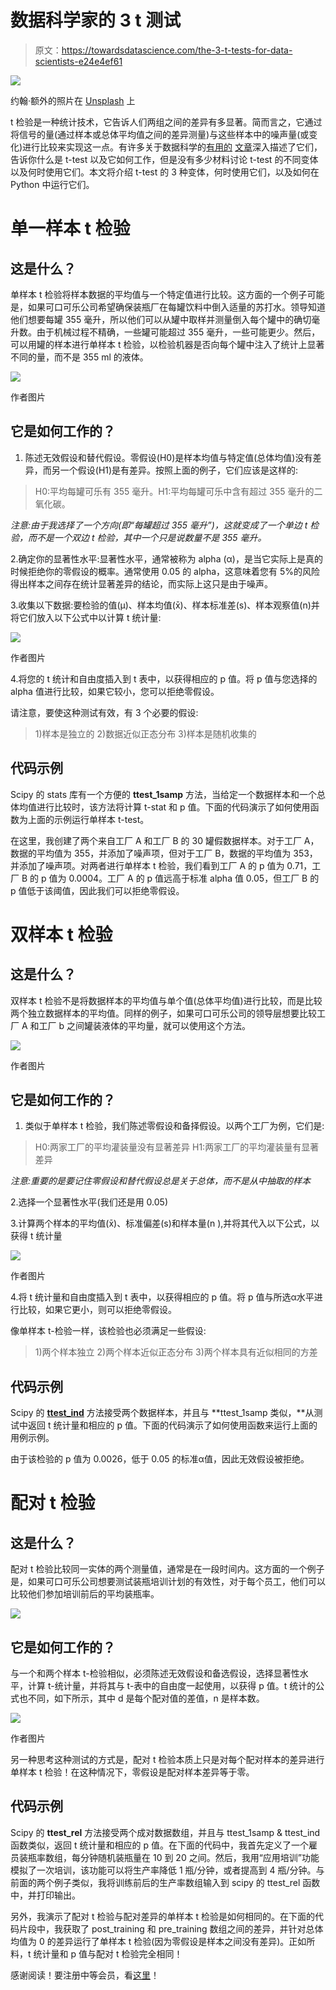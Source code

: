 # 数据科学家的 3 t 测试

> 原文：<https://towardsdatascience.com/the-3-t-tests-for-data-scientists-e24e4ef61>

![](img/4c6a45dda2ffc6ec04de0173f2872553.png)

约翰·额外的照片在 [Unsplash](https://unsplash.com?utm_source=medium&utm_medium=referral) 上

t 检验是一种统计技术，它告诉人们两组之间的差异有多显著。简而言之，它通过将信号的量(通过样本或总体平均值之间的差异测量)与这些样本中的噪声量(或变化)进行比较来实现这一点。有许多关于数据科学的[有用的](/statistical-tests-t-test-andanova-674b242a5274) [文章](/how-to-perform-a-one-sample-t-test-by-hand-and-in-r-test-on-one-mean-70f867c4aa1)深入描述了它们，告诉你什么是 t-test 以及它如何工作，但是没有多少材料讨论 t-test 的不同变体以及何时使用它们。本文将介绍 t-test 的 3 种变体，何时使用它们，以及如何在 Python 中运行它们。

# 单一样本 t 检验

## 这是什么？

单样本 t 检验将样本数据的平均值与一个特定值进行比较。这方面的一个例子可能是，如果可口可乐公司希望确保装瓶厂在每罐饮料中倒入适量的苏打水。领导知道他们想要每罐 355 毫升，所以他们可以从罐中取样并测量倒入每个罐中的确切毫升数。由于机械过程不精确，一些罐可能超过 355 毫升，一些可能更少。然后，可以用罐的样本进行单样本 t 检验，以检验机器是否向每个罐中注入了统计上显著不同的量，而不是 355 ml 的液体。

![](img/bb385ddef638e28f80919a4bcd453b1b.png)

作者图片

## 它是如何工作的？

1.  陈述无效假设和替代假设。零假设(H0)是样本均值与特定值(总体均值)没有差异，而另一个假设(H1)是有差异。按照上面的例子，它们应该是这样的:

> H0:平均每罐可乐有 355 毫升。H1:平均每罐可乐中含有超过 355 毫升的二氧化碳。

*注意:由于我选择了一个方向(即“每罐超过 355 毫升”)，这就变成了一个单边 t 检验，而不是一个双边 t 检验，其中一个只是说数量不是 355 毫升。*

2.确定你的显著性水平:显著性水平，通常被称为 alpha (α)，是当它实际上是真的时候拒绝你的零假设的概率。通常使用 0.05 的 alpha，这意味着您有 5%的风险得出样本之间存在统计显著差异的结论，而实际上这只是由于噪声。

3.收集以下数据:要检验的值(μ)、样本均值(x̄)、样本标准差(s)、样本观察值(n)并将它们放入以下公式中以计算 t 统计量:

![](img/c7b86f84fdf27dd1a3743bdad7a5e9b1.png)

作者图片

4.将您的 t 统计和自由度插入到 t 表中，以获得相应的 p 值。将 p 值与您选择的 alpha 值进行比较，如果它较小，您可以拒绝零假设。

请注意，要使这种测试有效，有 3 个必要的假设:

> 1)样本是独立的
> 2)数据近似正态分布
> 3)样本是随机收集的

## 代码示例

Scipy 的 stats 库有一个方便的 **ttest_1samp** 方法，当给定一个数据样本和一个总体均值进行比较时，该方法将计算 t-stat 和 p 值。下面的代码演示了如何使用函数为上面的示例运行单样本 t-test。

在这里，我创建了两个来自工厂 A 和工厂 B 的 30 罐假数据样本。对于工厂 A，数据的平均值为 355，并添加了噪声项，但对于工厂 B，数据的平均值为 353，并添加了噪声项。对两者进行单样本 t 检验，我们看到工厂 A 的 p 值为 0.71，工厂 B 的 p 值为 0.0004。工厂 A 的 p 值远高于标准 alpha 值 0.05，但工厂 B 的 p 值低于该阈值，因此我们可以拒绝零假设。

# 双样本 t 检验

## 这是什么？

双样本 t 检验不是将数据样本的平均值与单个值(总体平均值)进行比较，而是比较两个独立数据样本的平均值。同样的例子，如果可口可乐公司的领导层想要比较工厂 A 和工厂 b 之间罐装液体的平均量，就可以使用这个方法。

![](img/ba6b71ac0cb740d5d7d2c14c5e592cd2.png)

作者图片

## 它是如何工作的？

1.  类似于单样本 t 检验，我们陈述零假设和备择假设。以两个工厂为例，它们是:

> H0:两家工厂的平均灌装量没有显著差异
> H1:两家工厂的平均灌装量有显著差异

*注意:重要的是要记住零假设和替代假设总是关于总体，而不是从中抽取的样本*

2.选择一个显著性水平(我们还是用 0.05)

3.计算两个样本的平均值(x̄)、标准偏差(s)和样本量(n ),并将其代入以下公式，以获得 t 统计量

![](img/6f041d6c9115becebef7f22f66516a00.png)

作者图片

4.将 t 统计量和自由度插入到 t 表中，以获得相应的 p 值。将 p 值与所选α水平进行比较，如果它更小，则可以拒绝零假设。

像单样本 t-检验一样，该检验也必须满足一些假设:

> 1)两个样本独立
> 2)两个样本近似正态分布
> 3)两个样本具有近似相同的方差

## 代码示例

Scipy 的 [**ttest_ind**](https://docs.scipy.org/doc/scipy/reference/generated/scipy.stats.ttest_ind.html) 方法接受两个数据样本，并且与 **ttest_1samp 类似，**从测试中返回 t 统计量和相应的 p 值。下面的代码演示了如何使用函数来运行上面的用例示例。

由于该检验的 p 值为 0.0026，低于 0.05 的标准α值，因此无效假设被拒绝。

# 配对 t 检验

## 这是什么？

配对 t 检验比较同一实体的两个测量值，通常是在一段时间内。这方面的一个例子是，如果可口可乐公司想要测试装瓶培训计划的有效性，对于每个员工，他们可以比较他们参加培训前后的平均装瓶率。

![](img/c5e93b10881fdfd9b86a7104990874af.png)

## 它是如何工作的？

与一个和两个样本 t-检验相似，必须陈述无效假设和备选假设，选择显著性水平，计算 t-统计量，并将其与 t-表中的自由度一起使用，以获得 p 值。t 统计的公式也不同，如下所示，其中 d 是每个配对值的差值，n 是样本数。

![](img/2a1d342fc573754cce00d20d6680a2cf.png)

作者图片

另一种思考这种测试的方式是，配对 t 检验本质上只是对每个配对样本的差异进行单样本 t 检验！在这种情况下，零假设是配对样本差异等于零。

## 代码示例

Scipy 的 **ttest_rel** 方法接受两个成对数据数组，并且与 ttest_1samp & ttest_ind 函数类似，返回 t 统计量和相应的 p 值。在下面的代码中，我首先定义了一个雇员装瓶率数组，每分钟随机装瓶量在 10 到 20 之间。然后，我用“应用培训”功能模拟了一次培训，该功能可以将生产率降低 1 瓶/分钟，或者提高到 4 瓶/分钟。与前面的两个例子类似，我将训练前后的生产率数组输入到 scipy 的 ttest_rel 函数中，并打印输出。

另外，我演示了配对 t 检验与配对差异的单样本 t 检验是如何相同的。在下面的代码片段中，我获取了 post_training 和 pre_training 数组之间的差异，并针对总体均值为 0 的差异运行了单样本 t 检验(因为零假设是样本之间没有差异)。正如所料，t 统计量和 p 值与配对 t 检验完全相同！

感谢阅读！要注册中等会员，看[这里](https://eonofrey.medium.com/membership)！